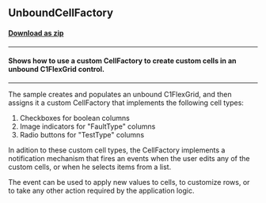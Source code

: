 ## UnboundCellFactory
#### [Download as zip](https://grapecity.github.io/DownGit/#/home?url=https://github.com/GrapeCity/ComponentOne-WPF-Samples/tree/master/NET_462/FlexGrid/CS/UnboundCellFactory/UnboundCellFactory)
____
#### Shows how to use a custom CellFactory to create custom cells in an unbound C1FlexGrid control.
____
The sample creates and populates an unbound C1FlexGrid, and then assigns it a 
custom CellFactory that implements the following cell types:

1) Checkboxes for boolean columns
2) Image indicators for "FaultType" columns
3) Radio buttons for "TestType" columns

In adition to these custom cell types, the CellFactory implements a notification 
mechanism that fires an events when the user edits any of the custom cells, or 
when he selects items from a list.

The event can be used to apply new values to cells, to customize rows, or to take 
any other action required by the application logic.

